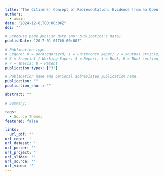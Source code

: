 ```yaml
---
title: "The Citizens’ Concept of Representation: Evidence from an Open-Ended Questions Survey"
authors: 
  - admin
date: "2024-12-01T00:00:00Z"
doi: ""

# Schedule page publish date (NOT publication's date).
publishDate: "2017-01-01T00:00:00Z"

# Publication type.
# Legend: 0 = Uncategorized; 1 = Conference paper; 2 = Journal article;
# 3 = Preprint / Working Paper; 4 = Report; 5 = Book; 6 = Book section;
# 7 = Thesis; 8 = Patent
publication_types: ["3"]

# Publication name and optional abbreviated publication name.
publication: ""
publication_short: ""

abstract: ""

# Summary.

tags:
  - Source Themes
featured: false

links:
  url_pdf: ""
url_code: ''
url_dataset: ''
url_poster: ''
url_project: ''
url_slides: ''
url_source: ''
url_video: ''
---
```

  
